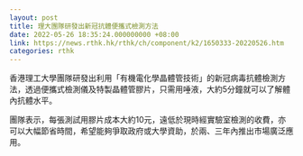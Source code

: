 ```yaml
---
layout: post
title: 理大團隊研發出新冠抗體便攜式檢測方法
date: 2022-05-26 18:35:24.000000000 +08:00
link: https://news.rthk.hk/rthk/ch/component/k2/1650333-20220526.htm
categories: rthk
---
```


香港理工大學團隊研發出利用「有機電化學晶體管技術」的新冠病毒抗體檢測方法，透過便攜式檢測儀及特製晶體管膠片，只需用唾液，大約5分鐘就可以了解體內抗體水平。

團隊表示，每張測試用膠片成本大約10元，遠低於現時經實驗室檢測的收費，亦可以大幅節省時間，希望能夠爭取政府或大學資助，於兩、三年內推出市場廣泛應用。
